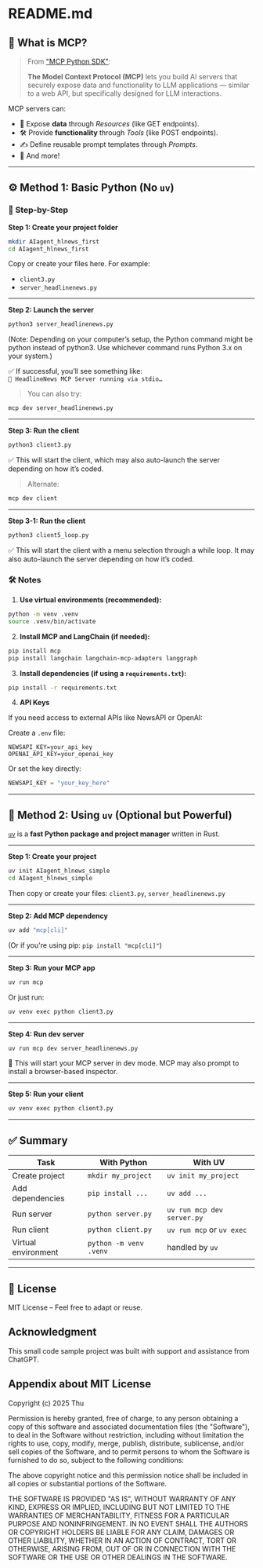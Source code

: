 # README.md


## 🧠 What is MCP?

> From ["MCP Python SDK"](https://pypi.org/project/mcp/):
>
> **The Model Context Protocol (MCP)** lets you build AI servers that securely expose data and functionality to LLM applications — similar to a web API, but specifically designed for LLM interactions.

MCP servers can:
- 📄 Expose **data** through *Resources* (like GET endpoints).
- 🛠️ Provide **functionality** through *Tools* (like POST endpoints).
- ✍️ Define reusable prompt templates through *Prompts*.
- 🔌 And more!

---

## ⚙️ Method 1: Basic Python (No `uv`)

### 🧪 Step-by-Step

**Step 1: Create your project folder**

```bash
mkdir AIagent_hlnews_first
cd AIagent_hlnews_first
```

Copy or create your files here. For example:

- `client3.py`
- `server_headlinenews.py`

---

**Step 2: Launch the server**

```bash
python3 server_headlinenews.py  
```
(Note: Depending on your computer’s setup, the Python command might be python instead of python3. Use whichever command 
runs Python 3.x on your system.)


✅ If successful, you’ll see something like:  
`🚀 HeadlineNews MCP Server running via stdio…`

> You can also try:
```bash
mcp dev server_headlinenews.py
```

---

**Step 3: Run the client**

```bash
python3 client3.py
```

✅ This will start the client, which may also auto-launch the server depending on how it’s coded.

> Alternate:
```bash
mcp dev client
```

---
**Step 3-1: Run the client**

```bash
python3 client5_loop.py
```

✅ This will start the client with a menu selection through a while loop. It may also auto-launch the server depending on how it’s coded.


### 🛠 Notes

1. **Use virtual environments (recommended):**

```bash
python -m venv .venv
source .venv/bin/activate
```

2. **Install MCP and LangChain (if needed):**

```bash
pip install mcp
pip install langchain langchain-mcp-adapters langgraph
```

3. **Install dependencies (if using a `requirements.txt`):**

```bash
pip install -r requirements.txt
```

4. **API Keys**

If you need access to external APIs like NewsAPI or OpenAI:

Create a `.env` file:
```env
NEWSAPI_KEY=your_api_key
OPENAI_API_KEY=your_openai_key
```

Or set the key directly:
```python
NEWSAPI_KEY = "your_key_here"
```

---

## 🚀 Method 2: Using `uv` (Optional but Powerful)

[`uv`](https://github.com/astral-sh/uv) is a **fast Python package and project manager** written in Rust.

---

**Step 1: Create your project**

```bash
uv init AIagent_hlnews_simple
cd AIagent_hlnews_simple
```

Then copy or create your files: `client3.py`, `server_headlinenews.py`

---

**Step 2: Add MCP dependency**

```bash
uv add "mcp[cli]"
```

(Or if you're using pip: `pip install "mcp[cli]"`)

---

**Step 3: Run your MCP app**

```bash
uv run mcp
```

Or just run:
```bash
uv venv exec python client3.py
```

---

**Step 4: Run dev server**

```bash
uv run mcp dev server_headlinenews.py
```

🧠 This will start your MCP server in dev mode. MCP may also prompt to install a browser-based inspector.

---

**Step 5: Run your client**

```bash
uv venv exec python client3.py
```

---

## ✅ Summary

| Task                  | With Python             | With UV                    |
|-----------------------|-------------------------|----------------------------|
| Create project        | `mkdir my_project`      | `uv init my_project`       |
| Add dependencies      | `pip install ...`       | `uv add ...`               |
| Run server            | `python server.py`      | `uv run mcp dev server.py` |
| Run client            | `python client.py`      | `uv run mcp` or `uv exec`  |
| Virtual environment   | `python -m venv .venv`  | handled by `uv`            |

---

## 📜 License

MIT License – Feel free to adapt or reuse.


## Acknowledgment
This small code sample project was built with support and assistance from ChatGPT.




## Appendix about MIT License

Copyright (c) 2025 Thu

Permission is hereby granted, free of charge, to any person obtaining a copy
of this software and associated documentation files (the "Software"), to deal
in the Software without restriction, including without limitation the rights
to use, copy, modify, merge, publish, distribute, sublicense, and/or sell
copies of the Software, and to permit persons to whom the Software is
furnished to do so, subject to the following conditions:

The above copyright notice and this permission notice shall be included in all
copies or substantial portions of the Software.

THE SOFTWARE IS PROVIDED "AS IS", WITHOUT WARRANTY OF ANY KIND, EXPRESS OR
IMPLIED, INCLUDING BUT NOT LIMITED TO THE WARRANTIES OF MERCHANTABILITY,
FITNESS FOR A PARTICULAR PURPOSE AND NONINFRINGEMENT. IN NO EVENT SHALL THE
AUTHORS OR COPYRIGHT HOLDERS BE LIABLE FOR ANY CLAIM, DAMAGES OR OTHER
LIABILITY, WHETHER IN AN ACTION OF CONTRACT, TORT OR OTHERWISE, ARISING FROM,
OUT OF OR IN CONNECTION WITH THE SOFTWARE OR THE USE OR OTHER DEALINGS IN THE
SOFTWARE.

